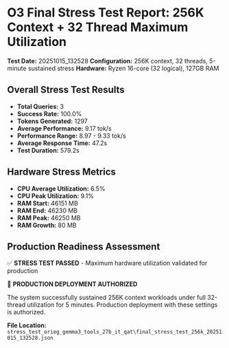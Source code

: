 # O3 Final Stress Test Report: 256K Context + 32 Thread Maximum Utilization

**Test Date:** 20251015_132528
**Configuration:** 256K context, 32 threads, 5-minute sustained stress
**Hardware:** Ryzen 16-core (32 logical), 127GB RAM

## Overall Stress Test Results

- **Total Queries:** 3
- **Success Rate:** 100.0%
- **Tokens Generated:** 1297
- **Average Performance:** 9.17 tok/s
- **Performance Range:** 8.97 - 9.33 tok/s
- **Average Response Time:** 47.2s
- **Test Duration:** 579.2s

## Hardware Stress Metrics

- **CPU Average Utilization:** 6.5%
- **CPU Peak Utilization:** 9.1%
- **RAM Start:** 46151 MB
- **RAM End:** 46230 MB
- **RAM Peak:** 46250 MB
- **RAM Growth:** 80 MB

## Production Readiness Assessment

✅ **STRESS TEST PASSED** - Maximum hardware utilization validated for production

🎉 **PRODUCTION DEPLOYMENT AUTHORIZED**

The system successfully sustained 256K context workloads under full 32-thread utilization for 5 minutes.
Production deployment with these settings is authorized.


**File Location:** `stress_test_orieg_gemma3_tools_27b_it_qat\final_stress_test_256k_20251015_132528.json`

